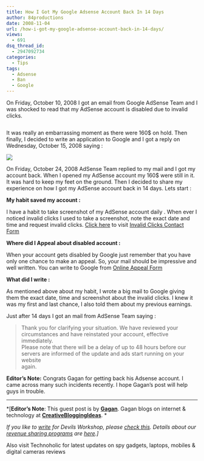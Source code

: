 ```yaml
---
title: How I Got My Google Adsense Account Back In 14 Days
author: 84productions
date: 2008-11-04
url: /how-i-got-my-google-adsense-account-back-in-14-days/
views:
  - 691
dsq_thread_id:
  - 2947092734
categories:
  - Tips
tags:
  - Adsense
  - Ban
  - Google
---
```

On Friday, October 10, 2008 I got an email from Google AdSense Team and I was shocked to read that my AdSense account is disabled due to invalid clicks.

[<img class="wp-image-51839" src="http://cdn.devilsworkshop.org/files/2008/10/google-adsense1.png" alt="" />][1]

It was really an embarrassing moment as there were 160$ on hold. Then finally, I decided to write an application to Google and I got a reply on Wednesday, October 15, 2008 saying :

[![][2]][2]

On Friday, October 24, 2008 AdSense Team replied to my mail and I got my account back. When I opened my AdSense account my 160$ were still in it. <span class="illustration">It was hard to keep my feet on the ground. Then I decided to share my experience on how I got my AdSense account back in 14 days. Lets start :<br /> </span>

**My habit saved my account :**

I have a habit to take screenshot of my AdSense account daily . When ever I noticed invalid clicks I used to take a screenshot, note the exact date and time and request invalid clicks. <a href="https://www.google.com/adsense/support/bin/request.py?search_ask=4&subtopic=&contact=2&main_topic=invalid_clicks&contact_type=20&contact_topic=Reporting+unusual+activity+on+my+account&Action.Search=Continue" onclick="_gaq.push(['_trackEvent', 'outbound-article', 'https://www.google.com/adsense/support/bin/request.py?search_ask=4&subtopic=&contact=2&main_topic=invalid_clicks&contact_type=20&contact_topic=Reporting+unusual+activity+on+my+account&Action.Search=Continue', 'Click here']);" target="_blank">Click here</a> to visit <a href="https://www.google.com/adsense/support/bin/request.py?search_ask=4&subtopic=&contact=2&main_topic=invalid_clicks&contact_type=20&contact_topic=Reporting+unusual+activity+on+my+account&Action.Search=Continue" onclick="_gaq.push(['_trackEvent', 'outbound-article', 'https://www.google.com/adsense/support/bin/request.py?search_ask=4&subtopic=&contact=2&main_topic=invalid_clicks&contact_type=20&contact_topic=Reporting+unusual+activity+on+my+account&Action.Search=Continue', 'Invalid Clicks Contact Form']);" target="_blank">Invalid Clicks Contact Form</a>

**Where did I Appeal about disabled account :**

When your account gets disabled by Google just remember that you have only one chance to make an appeal. So, your mail should be impressive and well written. You can write to Google from <a href="https://www.google.com/adsense/support/bin/request.py?contact=invalid_clicks_appeal" onclick="_gaq.push(['_trackEvent', 'outbound-article', 'https://www.google.com/adsense/support/bin/request.py?contact=invalid_clicks_appeal', 'Online Appeal Form']);" title="Online Appeal Form">Online Appeal Form</a>

**What did I write :**

As mentioned above about my habit, I wrote a big mail to Google giving them the exact date, time and screenshot about the invalid clicks. I knew it was my first and last chance, I also told them about my previous earnings.

Just after 14 days I got an mail from AdSense Team saying :

> Thank you for clarifying your situation. We have reviewed your  
> circumstances and have reinstated your account, effective immediately.  
> Please note that there will be a delay of up to 48 hours before our  
> servers are informed of the update and ads start running on your website  
> again.

**Editor&#8217;s Note:** Congrats Gagan for getting back his Adsense account. I came across many such incidents recently. I hope Gagan&#8217;s post will help guys in trouble.

* * *

*[**Editor&#8217;s Note**: This guest post is by **<a href="http://www.creativebloggingideas.com/" onclick="_gaq.push(['_trackEvent', 'outbound-article', 'http://www.creativebloggingideas.com/', 'Gagan']);" >Gagan</a>**. Gagan blogs on internet & technology at **<a href="http://www.creativebloggingideas.com/" onclick="_gaq.push(['_trackEvent', 'outbound-article', 'http://www.creativebloggingideas.com/', 'CreativeBloggingIdeas']);" >CreativeBloggingIdeas</a>**. *</p> 

*If you like to [write][3] for Devils Workshop, please [check this][3]. Details about our [revenue sharing programs][3] are [here][3].]*

Also visit Technoholic for latest updates on spy gadgets, laptops, mobiles & digital cameras reviews

 [1]: http://cdn.devilsworkshop.org/files/2008/10/google-adsense1.png
 [2]: http://cdn.devilsworkshop.org/files/2008/10/adsense-review.png
 [3]: http://devilsworkshop.org/join-dw/
